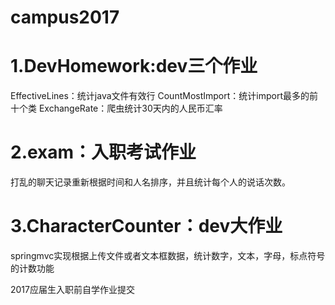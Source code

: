 
# campus2017
# 1.DevHomework:dev三个作业

  EffectiveLines：统计java文件有效行
  CountMostImport：统计import最多的前十个类
  ExchangeRate：爬虫统计30天内的人民币汇率
  
 # 2.exam：入职考试作业
 
  打乱的聊天记录重新根据时间和人名排序，并且统计每个人的说话次数。
 
 # 3.CharacterCounter：dev大作业
 
  springmvc实现根据上传文件或者文本框数据，统计数字，文本，字母，标点符号的计数功能
 
 
2017应届生入职前自学作业提交
